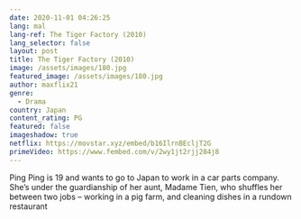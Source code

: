 ```yaml
---
date: 2020-11-01 04:26:25
lang: mal
lang-ref: The Tiger Factory (2010)
lang_selector: false
layout: post
title: The Tiger Factory (2010)
image: /assets/images/180.jpg
featured_image: /assets/images/180.jpg
author: maxflix21
genre:
  - Drama
country: Japan
content_rating: PG
featured: false
imageshadow: true
netflix: https://movstar.xyz/embed/b16IlrnBEcljT2G
primeVideo: https://www.fembed.com/v/2wy1jt2rjj284j8
---
```

Ping Ping is 19 and wants to go to Japan to work in a car parts company. She’s under the guardianship of her aunt, Madame Tien, who shuffles her between two jobs – working in a pig farm, and cleaning dishes in a rundown restaurant